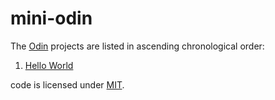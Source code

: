 # mini-odin

The [Odin](https://odin-lang.org) projects are listed in ascending chronological order:

1. [Hello World](./hello_world)

code is licensed under [MIT](./LICENSE).
